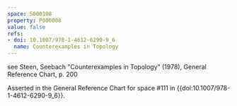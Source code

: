 ```yaml
---
space: S000108
property: P000008
value: false
refs:
- doi: 10.1007/978-1-4612-6290-9_6
  name: Counterexamples in Topology
---
```


see Steen, Seebach "Counterexamples in Topology" (1978), General Reference Chart, p. 200

Asserted in the General Reference Chart for space #111 in
{{doi:10.1007/978-1-4612-6290-9_6}}.
